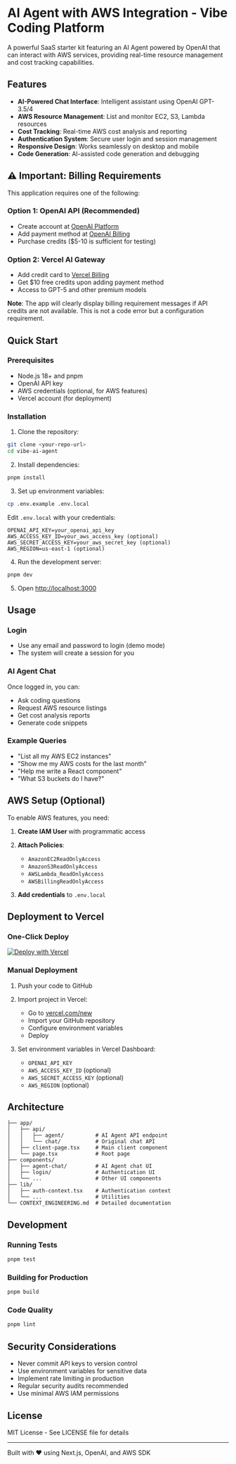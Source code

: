 # AI Agent with AWS Integration - Vibe Coding Platform

A powerful SaaS starter kit featuring an AI Agent powered by OpenAI that can interact with AWS services, providing real-time resource management and cost tracking capabilities.

## Features

- **AI-Powered Chat Interface**: Intelligent assistant using OpenAI GPT-3.5/4
- **AWS Resource Management**: List and monitor EC2, S3, Lambda resources
- **Cost Tracking**: Real-time AWS cost analysis and reporting
- **Authentication System**: Secure user login and session management
- **Responsive Design**: Works seamlessly on desktop and mobile
- **Code Generation**: AI-assisted code generation and debugging

## ⚠️ Important: Billing Requirements

This application requires one of the following:

### Option 1: OpenAI API (Recommended)
- Create account at [OpenAI Platform](https://platform.openai.com)
- Add payment method at [OpenAI Billing](https://platform.openai.com/account/billing)
- Purchase credits ($5-10 is sufficient for testing)

### Option 2: Vercel AI Gateway
- Add credit card to [Vercel Billing](https://vercel.com/account/billing)
- Get $10 free credits upon adding payment method
- Access to GPT-5 and other premium models

**Note**: The app will clearly display billing requirement messages if API credits are not available. This is not a code error but a configuration requirement.

## Quick Start

### Prerequisites

- Node.js 18+ and pnpm
- OpenAI API key
- AWS credentials (optional, for AWS features)
- Vercel account (for deployment)

### Installation

1. Clone the repository:
```bash
git clone <your-repo-url>
cd vibe-ai-agent
```

2. Install dependencies:
```bash
pnpm install
```

3. Set up environment variables:
```bash
cp .env.example .env.local
```

Edit `.env.local` with your credentials:
```env
OPENAI_API_KEY=your_openai_api_key
AWS_ACCESS_KEY_ID=your_aws_access_key (optional)
AWS_SECRET_ACCESS_KEY=your_aws_secret_key (optional)
AWS_REGION=us-east-1 (optional)
```

4. Run the development server:
```bash
pnpm dev
```

5. Open [http://localhost:3000](http://localhost:3000)

## Usage

### Login
- Use any email and password to login (demo mode)
- The system will create a session for you

### AI Agent Chat
Once logged in, you can:
- Ask coding questions
- Request AWS resource listings
- Get cost analysis reports
- Generate code snippets

### Example Queries
- "List all my AWS EC2 instances"
- "Show me my AWS costs for the last month"
- "Help me write a React component"
- "What S3 buckets do I have?"

## AWS Setup (Optional)

To enable AWS features, you need:

1. **Create IAM User** with programmatic access
2. **Attach Policies**:
   - `AmazonEC2ReadOnlyAccess`
   - `AmazonS3ReadOnlyAccess`
   - `AWSLambda_ReadOnlyAccess`
   - `AWSBillingReadOnlyAccess`

3. **Add credentials** to `.env.local`

## Deployment to Vercel

### One-Click Deploy

[![Deploy with Vercel](https://vercel.com/button)](https://vercel.com/new/clone?repository-url=https://github.com/your-username/vibe-ai-agent)

### Manual Deployment

1. Push your code to GitHub

2. Import project in Vercel:
   - Go to [vercel.com/new](https://vercel.com/new)
   - Import your GitHub repository
   - Configure environment variables
   - Deploy

3. Set environment variables in Vercel Dashboard:
   - `OPENAI_API_KEY`
   - `AWS_ACCESS_KEY_ID` (optional)
   - `AWS_SECRET_ACCESS_KEY` (optional)
   - `AWS_REGION` (optional)

## Architecture

```
├── app/
│   ├── api/
│   │   ├── agent/          # AI Agent API endpoint
│   │   └── chat/           # Original chat API
│   ├── client-page.tsx     # Main client component
│   └── page.tsx            # Root page
├── components/
│   ├── agent-chat/         # AI Agent chat UI
│   ├── login/              # Authentication UI
│   └── ...                 # Other UI components
├── lib/
│   ├── auth-context.tsx    # Authentication context
│   └── ...                 # Utilities
└── CONTEXT_ENGINEERING.md  # Detailed documentation
```

## Development

### Running Tests
```bash
pnpm test
```

### Building for Production
```bash
pnpm build
```

### Code Quality
```bash
pnpm lint
```

## Security Considerations

- Never commit API keys to version control
- Use environment variables for sensitive data
- Implement rate limiting in production
- Regular security audits recommended
- Use minimal AWS IAM permissions

## License

MIT License - See LICENSE file for details

---

Built with ❤️ using Next.js, OpenAI, and AWS SDK

